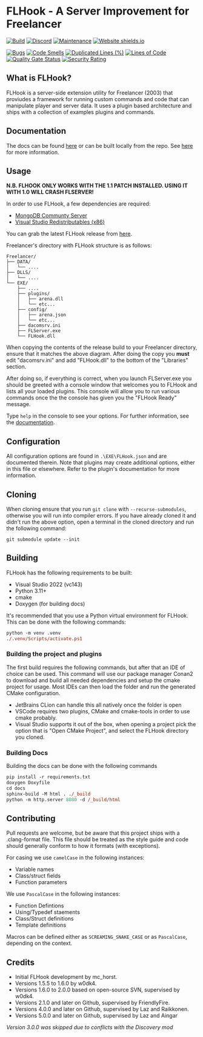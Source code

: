 # FLHook - A Server Improvement for Freelancer
[![Build](https://github.com/fl-devs/FLHook/actions/workflows/release.yml/badge.svg)](https://github.com/fl-devs/FLHook/releases/latest/download/Release.zip) [![Discord](https://badgen.net/badge/icon/discord?icon=discord&label)](https://discord.com/invite/c6wtsBk) [![Maintenance](https://img.shields.io/badge/Maintained%3F-yes-green.svg)](https://github.com/fl-devs/FLHook/graphs/commit-activity) [![Website shields.io](https://img.shields.io/website-up-down-green-red/http/shields.io.svg)](https://flhook.org/)


[![Bugs](https://sonarcloud.io/api/project_badges/measure?project=fl-devs_FLHook&branch=master&metric=bugs)](https://sonarcloud.io/dashboard?id=fl-devs_FLHook&branch=master)
[![Code Smells](https://sonarcloud.io/api/project_badges/measure?project=fl-devs_FLHook&branch=master&metric=code_smells)](https://sonarcloud.io/dashboard?id=fl-devs_FLHook&branch=master)
[![Duplicated Lines (%)](https://sonarcloud.io/api/project_badges/measure?project=fl-devs_FLHook&branch=master&metric=duplicated_lines_density)](https://sonarcloud.io/dashboard?id=fl-devs_FLHook&branch=master)
[![Lines of Code](https://sonarcloud.io/api/project_badges/measure?project=fl-devs_FLHook&branch=master&metric=ncloc)](https://sonarcloud.io/dashboard?id=fl-devs_FLHook&branch=master)
[![Quality Gate Status](https://sonarcloud.io/api/project_badges/measure?project=fl-devs_FLHook&branch=master&metric=alert_status)](https://sonarcloud.io/dashboard?id=fl-devs_FLHook&branch=master)
[![Security Rating](https://sonarcloud.io/api/project_badges/measure?project=fl-devs_FLHook&branch=master&metric=security_rating)](https://sonarcloud.io/dashboard?id=fl-devs_FLHook&branch=master)

## What is FLHook?
FLHook is a server-side extension utility for Freelancer (2003) that proviudes a framework for running custom commands
and code that can manipulate player and server data. It uses a plugin based architecture and ships with a collection
of examples plugins and commands.

## Documentation
The docs can be found [here](https://flhook.the-starport.com) or can be built locally from the repo. See [here](#building) for more information.

## Usage
**N.B. FLHOOK ONLY WORKS WITH THE 1.1 PATCH INSTALLED. USING IT WITH 1.0 WILL CRASH FLSERVER!**

In order to use FLHook, a few dependencies are required:
- [MongoDB Communty Server](https://www.mongodb.com/try/download/community)
- [Visual Studio Redistributables (x86)](https://learn.microsoft.com/en-us/cpp/windows/latest-supported-vc-redist?view=msvc-170)

You can grab the latest FLHook release from [here](https://github.com/TheStarport/FLHook/releases/latest). 

Freelancer's directory with FLHook structure is as follows:
```
Freelancer/
├── DATA/
│   └── ....
├── DLLS/
│   └── ....
└── EXE/
    ├── ....
    ├── plugins/
    │   ├── arena.dll
    │   └── etc...
    ├── config/
    │   ├── arena.json
    │   └── etc...
    ├── dacomsrv.ini
    ├── FLServer.exe
    └── FLHook.dll
```

When copying the contents of the release build to your Freelancer directory, ensure that it matches the above diagram.
After doing the copy you **must** edit "dacomsrv.ini" and add "FLHook.dll" to the bottom of the "Libraries" section.

After doing so, if everything is correct, when you launch FLServer.exe you should be greeted with a console window that
welcomes you to FLHook and lists all your loaded plugins. This console will allow you to run various commands once the 
the console has given you the "FLHook Ready" message.

Type `help` in the console to see your options. For further information, see the [documentation](https://flhook.the-starport.com).

## Configuration

All configuration options are found in `.\EXE\FLHook.json` and are documented therein. Note that plugins may create additional options, either in this file or elsewhere. Refer to the plugin's documentation for more information.

## Cloning

When cloning ensure that you run `git clone` with `--recurse-submodules`, otherwise you will run into compiler errors.
If you have already cloned it and didn't run the above option, open a terminal in the cloned directory and run the 
following command:

```
git submodule update --init
```

## Building

FLHook has the following requirements to be built:
- Visual Studio 2022 (vc143)
- Python 3.11+
- cmake
- Doxygen (for building docs)

It's recommended that you use a Python virtual environment for FLHook. This can be done with the following commands:

```ps
python -m venv .venv
./.venv/Scripts/activate.ps1
```

### Building the project and plugins

The first build requires the following commands, but after that an IDE of choice can be used. This command will use our
package manager Conan2 to download and build all needed dependencies and setup the cmake project for usage. Most IDEs
can then load the folder and run the generated CMake configuration.
- JetBrains CLion can handle this all natively once the folder is open
- VSCode requires two plugins, CMake and cmake-tools in order to use cmake probably.
- Visual Studio supports it out of the box, when opening a project pick the option that is "Open CMake Project", and 
select the FLHook directory you cloned.

### Building Docs

Building the docs can be done with the following commands
```ps
pip install -r requirements.txt
doxygen Doxyfile
cd docs
sphinx-build -M html . ./_build
python -m http.server 8080 -d /_build/html
```

## Contributing

Pull requests are welcome, but be aware that this project ships with a .clang-format file. This file should be treated
as the style guide and code should generally conform to how it formats (with exceptions).

For casing we use `camelCase` in the following instances:
- Variable names
- Class/struct fields
- Function parameters

We use `PascalCase` in the following instances:
- Function Defintions
- Using/Typedef staements
- Class/Struct definitions
- Template definitions

Macros can be defined either as `SCREAMING_SNAKE_CASE` or as `PascalCase`, depending on the context.

## Credits

* Initial FLHook development by mc_horst.
* Versions 1.5.5 to 1.6.0 by w0dk4.
* Versions 1.6.0 to 2.0.0 based on open-source SVN, supervised by w0dk4.
* Versions 2.1.0 and later on Github, supervised by FriendlyFire.
* Versions 4.0.0 and later on Github, supervised by Laz and Raikkonen.
* Versions 5.0.0 and later on Github, supervised by Laz and Aingar

*Version 3.0.0 was skipped due to conflicts with the Discovery mod*
